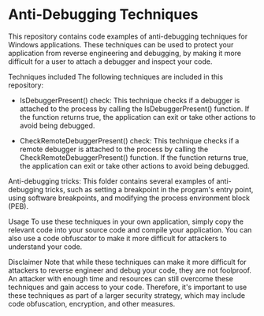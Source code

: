 # Anti-Debugging Techniques
This repository contains code examples of anti-debugging techniques for Windows applications. These techniques can be used to protect your application from reverse engineering and debugging, by making it more difficult for a user to attach a debugger and inspect your code.

Techniques included
The following techniques are included in this repository:

- IsDebuggerPresent() check: This technique checks if a debugger is attached to the process by calling the IsDebuggerPresent() function. If the function returns true, the application can exit or take other actions to avoid being debugged.

- CheckRemoteDebuggerPresent() check: This technique checks if a remote debugger is attached to the process by calling the CheckRemoteDebuggerPresent() function. If the function returns true, the application can exit or take other actions to avoid being debugged.

Anti-debugging tricks: This folder contains several examples of anti-debugging tricks, such as setting a breakpoint in the program's entry point, using software breakpoints, and modifying the process environment block (PEB).

Usage
To use these techniques in your own application, simply copy the relevant code into your source code and compile your application. You can also use a code obfuscator to make it more difficult for attackers to understand your code.

Disclaimer
Note that while these techniques can make it more difficult for attackers to reverse engineer and debug your code, they are not foolproof. An attacker with enough time and resources can still overcome these techniques and gain access to your code. Therefore, it's important to use these techniques as part of a larger security strategy, which may include code obfuscation, encryption, and other measures.
